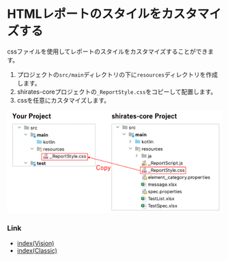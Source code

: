 # HTMLレポートのスタイルをカスタマイズする

cssファイルを使用してレポートのスタイルをカスタマイズすることができます。

1. プロジェクトの`src/main`ディレクトリの下に`resources`ディレクトリを作成します。
2. shirates-coreプロジェクトの`_ReportStyle.css`をコピーして配置します。
3. cssを任意にカスタマイズします。

![](_images/customizing_css.png)

### Link

- [index(Vision)](../../index_ja.md)
- [index(Classic)](../../classic/index_ja.md)

